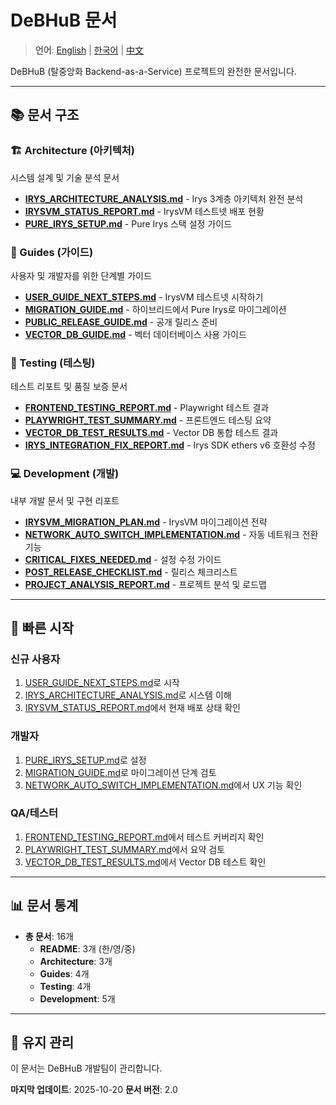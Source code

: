 # DeBHuB 문서

> **언어**: [English](README.en.md) | [한국어](README.md) | [中文](README.zh.md)

DeBHuB (탈중앙화 Backend-as-a-Service) 프로젝트의 완전한 문서입니다.

---

## 📚 문서 구조

### 🏗️ Architecture (아키텍처)
시스템 설계 및 기술 분석 문서

- **[IRYS_ARCHITECTURE_ANALYSIS.md](./architecture/IRYS_ARCHITECTURE_ANALYSIS.md)** - Irys 3계층 아키텍처 완전 분석
- **[IRYSVM_STATUS_REPORT.md](./architecture/IRYSVM_STATUS_REPORT.md)** - IrysVM 테스트넷 배포 현황
- **[PURE_IRYS_SETUP.md](./architecture/PURE_IRYS_SETUP.md)** - Pure Irys 스택 설정 가이드

### 📖 Guides (가이드)
사용자 및 개발자를 위한 단계별 가이드

- **[USER_GUIDE_NEXT_STEPS.md](./guides/USER_GUIDE_NEXT_STEPS.md)** - IrysVM 테스트넷 시작하기
- **[MIGRATION_GUIDE.md](./guides/MIGRATION_GUIDE.md)** - 하이브리드에서 Pure Irys로 마이그레이션
- **[PUBLIC_RELEASE_GUIDE.md](./guides/PUBLIC_RELEASE_GUIDE.md)** - 공개 릴리스 준비
- **[VECTOR_DB_GUIDE.md](./guides/VECTOR_DB_GUIDE.md)** - 벡터 데이터베이스 사용 가이드

### 🧪 Testing (테스팅)
테스트 리포트 및 품질 보증 문서

- **[FRONTEND_TESTING_REPORT.md](./testing/FRONTEND_TESTING_REPORT.md)** - Playwright 테스트 결과
- **[PLAYWRIGHT_TEST_SUMMARY.md](./testing/PLAYWRIGHT_TEST_SUMMARY.md)** - 프론트엔드 테스팅 요약
- **[VECTOR_DB_TEST_RESULTS.md](./testing/VECTOR_DB_TEST_RESULTS.md)** - Vector DB 통합 테스트 결과
- **[IRYS_INTEGRATION_FIX_REPORT.md](./testing/IRYS_INTEGRATION_FIX_REPORT.md)** - Irys SDK ethers v6 호환성 수정

### 💻 Development (개발)
내부 개발 문서 및 구현 리포트

- **[IRYSVM_MIGRATION_PLAN.md](./development/IRYSVM_MIGRATION_PLAN.md)** - IrysVM 마이그레이션 전략
- **[NETWORK_AUTO_SWITCH_IMPLEMENTATION.md](./development/NETWORK_AUTO_SWITCH_IMPLEMENTATION.md)** - 자동 네트워크 전환 기능
- **[CRITICAL_FIXES_NEEDED.md](./development/CRITICAL_FIXES_NEEDED.md)** - 설정 수정 가이드
- **[POST_RELEASE_CHECKLIST.md](./development/POST_RELEASE_CHECKLIST.md)** - 릴리스 체크리스트
- **[PROJECT_ANALYSIS_REPORT.md](./development/PROJECT_ANALYSIS_REPORT.md)** - 프로젝트 분석 및 로드맵

---

## 🚀 빠른 시작

### 신규 사용자
1. [USER_GUIDE_NEXT_STEPS.md](./guides/USER_GUIDE_NEXT_STEPS.md)로 시작
2. [IRYS_ARCHITECTURE_ANALYSIS.md](./architecture/IRYS_ARCHITECTURE_ANALYSIS.md)로 시스템 이해
3. [IRYSVM_STATUS_REPORT.md](./architecture/IRYSVM_STATUS_REPORT.md)에서 현재 배포 상태 확인

### 개발자
1. [PURE_IRYS_SETUP.md](./architecture/PURE_IRYS_SETUP.md)로 설정
2. [MIGRATION_GUIDE.md](./guides/MIGRATION_GUIDE.md)로 마이그레이션 단계 검토
3. [NETWORK_AUTO_SWITCH_IMPLEMENTATION.md](./development/NETWORK_AUTO_SWITCH_IMPLEMENTATION.md)에서 UX 기능 확인

### QA/테스터
1. [FRONTEND_TESTING_REPORT.md](./testing/FRONTEND_TESTING_REPORT.md)에서 테스트 커버리지 확인
2. [PLAYWRIGHT_TEST_SUMMARY.md](./testing/PLAYWRIGHT_TEST_SUMMARY.md)에서 요약 검토
3. [VECTOR_DB_TEST_RESULTS.md](./testing/VECTOR_DB_TEST_RESULTS.md)에서 Vector DB 테스트 확인

---

## 📊 문서 통계

- **총 문서**: 16개
  - **README**: 3개 (한/영/중)
  - **Architecture**: 3개
  - **Guides**: 4개
  - **Testing**: 4개
  - **Development**: 5개

---

## 🎯 유지 관리

이 문서는 DeBHuB 개발팀이 관리합니다.

**마지막 업데이트**: 2025-10-20
**문서 버전**: 2.0
